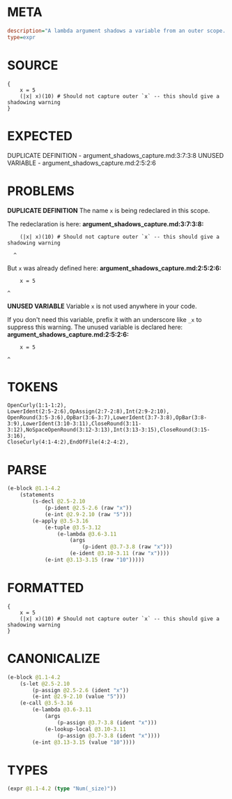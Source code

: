 # META
~~~ini
description="A lambda argument shadows a variable from an outer scope. The lambda should use the argument, not the captured variable."
type=expr
~~~
# SOURCE
~~~roc
{
    x = 5
    (|x| x)(10) # Should not capture outer `x` -- this should give a shadowing warning
}
~~~
# EXPECTED
DUPLICATE DEFINITION - argument_shadows_capture.md:3:7:3:8
UNUSED VARIABLE - argument_shadows_capture.md:2:5:2:6
# PROBLEMS
**DUPLICATE DEFINITION**
The name `x` is being redeclared in this scope.

The redeclaration is here:
**argument_shadows_capture.md:3:7:3:8:**
```roc
    (|x| x)(10) # Should not capture outer `x` -- this should give a shadowing warning
```
      ^

But `x` was already defined here:
**argument_shadows_capture.md:2:5:2:6:**
```roc
    x = 5
```
    ^


**UNUSED VARIABLE**
Variable `x` is not used anywhere in your code.

If you don't need this variable, prefix it with an underscore like `_x` to suppress this warning.
The unused variable is declared here:
**argument_shadows_capture.md:2:5:2:6:**
```roc
    x = 5
```
    ^


# TOKENS
~~~zig
OpenCurly(1:1-1:2),
LowerIdent(2:5-2:6),OpAssign(2:7-2:8),Int(2:9-2:10),
OpenRound(3:5-3:6),OpBar(3:6-3:7),LowerIdent(3:7-3:8),OpBar(3:8-3:9),LowerIdent(3:10-3:11),CloseRound(3:11-3:12),NoSpaceOpenRound(3:12-3:13),Int(3:13-3:15),CloseRound(3:15-3:16),
CloseCurly(4:1-4:2),EndOfFile(4:2-4:2),
~~~
# PARSE
~~~clojure
(e-block @1.1-4.2
	(statements
		(s-decl @2.5-2.10
			(p-ident @2.5-2.6 (raw "x"))
			(e-int @2.9-2.10 (raw "5")))
		(e-apply @3.5-3.16
			(e-tuple @3.5-3.12
				(e-lambda @3.6-3.11
					(args
						(p-ident @3.7-3.8 (raw "x")))
					(e-ident @3.10-3.11 (raw "x"))))
			(e-int @3.13-3.15 (raw "10")))))
~~~
# FORMATTED
~~~roc
{
	x = 5
	(|x| x)(10) # Should not capture outer `x` -- this should give a shadowing warning
}
~~~
# CANONICALIZE
~~~clojure
(e-block @1.1-4.2
	(s-let @2.5-2.10
		(p-assign @2.5-2.6 (ident "x"))
		(e-int @2.9-2.10 (value "5")))
	(e-call @3.5-3.16
		(e-lambda @3.6-3.11
			(args
				(p-assign @3.7-3.8 (ident "x")))
			(e-lookup-local @3.10-3.11
				(p-assign @3.7-3.8 (ident "x"))))
		(e-int @3.13-3.15 (value "10"))))
~~~
# TYPES
~~~clojure
(expr @1.1-4.2 (type "Num(_size)"))
~~~
